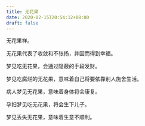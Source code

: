 ```yaml
---
title: 无花果
date: 2020-02-15T20:54:12+08:00
draft: false
---
```


无花果祥。<br>


无花果代表了收敛和不张扬，并因而得到幸福。<br>


梦见吃无花果，会通过隐蔽的手段发财。<br>


梦见吃腐烂的无花果，意味着自己将要依靠别人施舍生活。<br>


病人梦见无花果，意味着身体将会康复。<br>


孕妇梦见吃无花果，将会生下儿子。<br>


梦见丢失无花果，意味着生意不顺利。<br>
